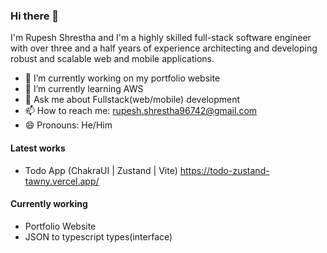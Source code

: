 ### Hi there 👋

I'm Rupesh Shrestha and I'm a highly skilled full-stack software engineer with over three and a half years of experience architecting and developing robust and scalable web and mobile applications.

- 🔭 I’m currently working on my portfolio website
- 🌱 I’m currently learning AWS
- 💬 Ask me about Fullstack(web/mobile) development
- 📫 How to reach me: rupesh.shrestha96742@gmail.com
- 😄 Pronouns: He/Him

#### Latest works

- Todo App (ChakraUI | Zustand | Vite)
https://todo-zustand-tawny.vercel.app/


#### Currently working

- Portfolio Website
- JSON to typescript types(interface)
